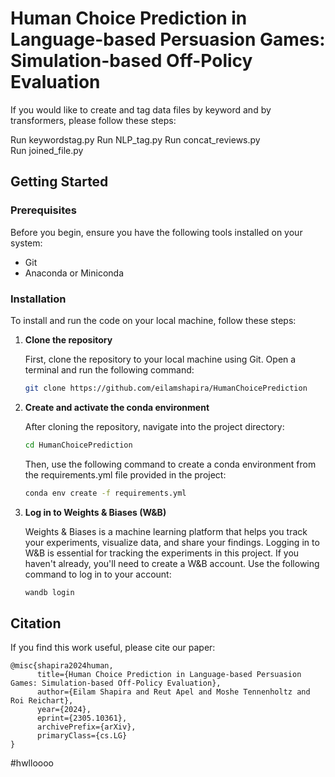 # Human Choice Prediction in Language-based Persuasion Games: Simulation-based Off-Policy Evaluation

If you would like to create and tag data files by keyword and by transformers, please follow these steps:

Run keywordstag.py
Run NLP_tag.py
Run concat_reviews.py
Run joined_file.py 

## Getting Started


### Prerequisites

Before you begin, ensure you have the following tools installed on your system:
- Git
- Anaconda or Miniconda

### Installation

To install and run the code on your local machine, follow these steps:

1. **Clone the repository**

   First, clone the repository to your local machine using Git. Open a terminal and run the following command:
   ```bash
   git clone https://github.com/eilamshapira/HumanChoicePrediction
    ```
2. **Create and activate the conda environment**

    After cloning the repository, navigate into the project directory:

    ```bash
    cd HumanChoicePrediction
    ```

    Then, use the following command to create a conda environment from the requirements.yml file provided in the project:
    ```bash
    conda env create -f requirements.yml
    ```
3. **Log in to Weights & Biases (W&B)**

   Weights & Biases is a machine learning platform that helps you track your experiments, visualize data, and share your findings. Logging in to W&B is essential for tracking the experiments in this project. If you haven't already, you'll need to create a W&B account. 
   Use the following command to log in to your account:
    ```bash
    wandb login
    ```

## Citation

If you find this work useful, please cite our paper:

    @misc{shapira2024human,
          title={Human Choice Prediction in Language-based Persuasion Games: Simulation-based Off-Policy Evaluation}, 
          author={Eilam Shapira and Reut Apel and Moshe Tennenholtz and Roi Reichart},
          year={2024},
          eprint={2305.10361},
          archivePrefix={arXiv},
          primaryClass={cs.LG}
    }

#hwlloooo
